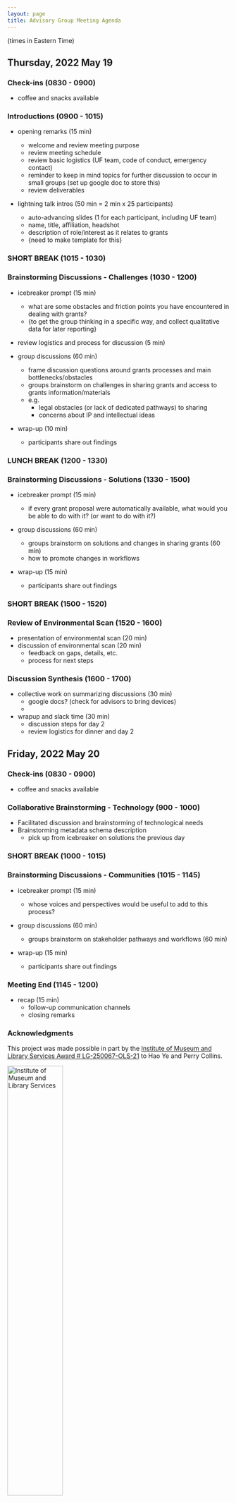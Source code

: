 ```yaml
---
layout: page
title: Advisory Group Meeting Agenda
---
```

(times in Eastern Time)

## Thursday, 2022 May 19 

### Check-ins (0830 - 0900)

* coffee and snacks available

### Introductions (0900 - 1015)

* opening remarks (15 min)
  - welcome and review meeting purpose
  - review meeting schedule
  - review basic logistics (UF team, code of conduct, emergency contact)
  - reminder to keep in mind topics for further discussion to occur in small groups (set up google doc to store this)
  - review deliverables

* lightning talk intros (50 min = 2 min x 25 participants)
  - auto-advancing slides (1 for each participant, including UF team)
  - name, title, affiliation, headshot
  - description of role/interest as it relates to grants
  - {need to make template for this}

### SHORT BREAK (1015 - 1030)

### Brainstorming Discussions - Challenges (1030 - 1200)

* icebreaker prompt (15 min)
  - what are some obstacles and friction points you have encountered in dealing with grants?
  - {to get the group thinking in a specific way, and collect qualitative data for later reporting}
  
* review logistics and process for discussion (5 min)

* group discussions (60 min)
  - frame discussion questions around grants processes and main bottlenecks/obstacles
  - groups brainstorm on challenges in sharing grants and access to grants information/materials
  - e.g.
    + legal obstacles (or lack of dedicated pathways) to sharing
    + concerns about IP and intellectual ideas

* wrap-up (10 min)
  - participants share out findings

### LUNCH BREAK (1200 - 1330)

### Brainstorming Discussions - Solutions (1330 - 1500)

* icebreaker prompt (15 min)
  - if every grant proposal were automatically available, what would you be able to do with it? (or want to do with it?)

* group discussions (60 min)
  - groups brainstorm on solutions and changes in sharing grants (60 min)
  - how to promote changes in workflows

* wrap-up (15 min)
  - participants share out findings

### SHORT BREAK (1500 - 1520)

### Review of Environmental Scan (1520 - 1600)

* presentation of environmental scan (20 min)
* discussion of environmental scan (20 min)
  - feedback on gaps, details, etc.
  - process for next steps

### Discussion Synthesis (1600 - 1700)

* collective work on summarizing discussions (30 min)
  - google docs? (check for advisors to bring devices)
  - 
* wrapup and slack time (30 min)
  - discussion steps for day 2
  - review logistics for dinner and day 2

## Friday, 2022 May 20

### Check-ins (0830 - 0900)

* coffee and snacks available

### Collaborative Brainstorming - Technology (900 - 1000)

* Facilitated discussion and brainstorming of technological needs
* Brainstorming metadata schema description
  - pick up from icebreaker on solutions the previous day

### SHORT BREAK (1000 - 1015)

### Brainstorming Discussions - Communities (1015 - 1145)

* icebreaker prompt (15 min)
  - whose voices and perspectives would be useful to add to this process?
  
* group discussions (60 min)
  - groups brainstorm on stakeholder pathways and workflows (60 min)

* wrap-up (15 min)
  - participants share out findings

### Meeting End (1145 - 1200)

* recap (15 min)
  - follow-up communication channels
  - closing remarks

### Acknowledgments

This project was made possible in part by the [Institute of Museum and Library Services Award # LG-250067-OLS-21](https://www.imls.gov/grants/awarded/lg-250067-ols-21) to Hao Ye and Perry Collins. 

<img src = "assets/imls_logo_black.jpg" width = "50%" alt = "Institute of Museum and Library Services">